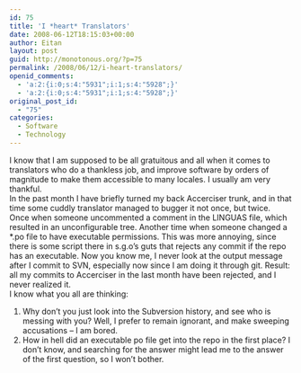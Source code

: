 ```yaml
---
id: 75
title: 'I *heart* Translators'
date: 2008-06-12T18:15:03+00:00
author: Eitan
layout: post
guid: http://monotonous.org/?p=75
permalink: /2008/06/12/i-heart-translators/
openid_comments:
  - 'a:2:{i:0;s:4:"5931";i:1;s:4:"5928";}'
  - 'a:2:{i:0;s:4:"5931";i:1;s:4:"5928";}'
original_post_id:
  - "75"
categories:
  - Software
  - Technology
---
```

I know that I am supposed to be all gratuitous and all when it comes to translators who do a thankless job, and improve software by orders of magnitude to make them accessible to many locales. I usually am very thankful.  
In the past month I have briefly turned my back Accerciser trunk, and in that time some cuddly translator managed to bugger it not once, but twice.  
Once when someone uncommented a comment in the LINGUAS file, which resulted in an unconfigurable tree. Another time when someone changed a *.po file to have executable permissions. This was more annoying, since there is some script there in s.g.o&#8217;s guts that rejects any commit if the repo has an executable. Now you know me, I never look at the output message after I commit to SVN, especially now since I am doing it through git. Result: all my commits to Accerciser in the last month have been rejected, and I never realized it.  
I know what you all are thinking:

  1. Why don&#8217;t you just look into the Subversion history, and see who is messing with you? Well, I prefer to remain ignorant, and make sweeping accusations &#8211; I am bored.
  2. How in hell did an executable po file get into the repo in the first place? I don&#8217;t know, and searching for the answer might lead me to the answer of the first question, so I won&#8217;t bother.
